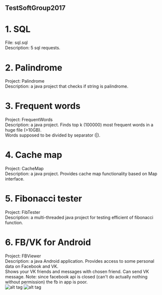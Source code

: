 ## TestSoftGroup2017
# 1. SQL
File: sql.sql <br>
Description: 5 sql requests.

# 2. Palindrome
Project: Palindrome <br>
Description: a java project that checks if string is palindrome.

# 3. Frequent words
Project: FrequentWords <br>
Description: a java project. Finds top k (100000) most frequent words in a huge file (>10GB). <br>
Words supposed to be divided by separator (|).

# 4. Cache map
Project: CacheMap <br>
Description: a java project. Provides cache map functionality based on Map interface.

# 5. Fibonacci tester
Project: FibTester <br>
Description: a multi-threaded java project for testing efficient of fibonacci function.

# 6. FB/VK for Android
Project: FBViewer <br>
Description: a java Android application. Provides access to some personal data on Facebook and VK. <br>
Shows your VK friends and messages with chosen friend. Can send VK message.
Note: since facebook api is closed (can't do actually nothing without permission) the fb in app is poor. <br>
![alt tag](https://s8.hostingkartinok.com/uploads/images/2017/03/c90a9f1b5368cbb0602b7fe9bf917b3a.jpg)
![alt tag](https://s8.hostingkartinok.com/uploads/images/2017/03/3c1b1061ff0d63c7d1f3f94dd9c44635.jpg)
